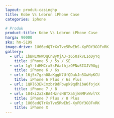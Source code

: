 ```yaml
---
layout: produk-casinghp
title: Kobe Vs Lebron iPhone Case
categories: iphone

# Produk
product-title: Kobe Vs Lebron iPhone Case
harga: 90000
sku: hn-5199
image-drive: 1U66edQTrXxTve5RwEhS-XyPDY3GOFvRK
gallery:
  - url: 1bBNLMHWDqCnByMjAJ-z65OskvL1oDyYq
    title: iPhone 5 / 5s / SE
  - url: 1gY-fdHMCrx5sFAalhjzOPNwSIXJV9Ugj
    title: iPhone 6 / 6s
  - url: 16j5x7gzh08aKggK7UfQDakJn5XwHpKCU
    title: iPhone 6 Plus / 6s Plus
  - url: 1QRl63EkCmzbrBdFbwpk9qdhibW6fojoX
    title: iPhone 7 / 8
  - url: 104ki2a2xBA4HzrsHBTXa5jkNMFxWvlYX
    title: iPhone 7 Plus / 8 Plus
  - url: 1U66edQTrXxTve5RwEhS-XyPDY3GOFvRK
    title: iPhone X
---
```

